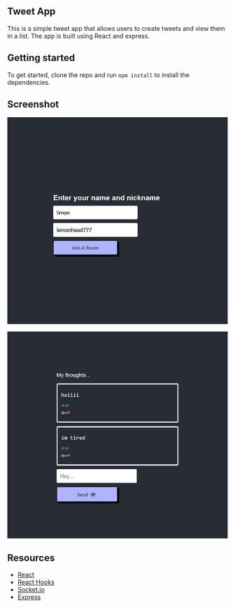 ## Tweet App

This is a simple tweet app that allows users to create tweets and view them in a list. The app is built using React and express.

## Getting started

To get started, clone the repo and run `npm install` to install the dependencies.

## Screenshot

![Pic](./src/Screenshot%202023-03-30%20at%2021-00-19%20React%20App.png)

![Main View](./src/Screenshot%202023-03-30%20at%2020-58-45%20React%20App.png)

## Resources

- [React](https://reactjs.org/)
- [React Hooks](https://reactjs.org/docs/hooks-intro.html)
- [Socket.io](https://socket.io/)
- [Express](https://expressjs.com/)

